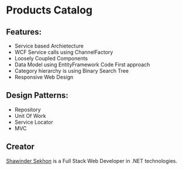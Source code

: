 # Products Catalog

## Features:

- Service based Archietecture 
- WCF Service calls using ChannelFactory
- Loosely Coupled Components
- Data Model using EntityFramework Code First approach
- Category hierarchy is using Binary Search Tree
- Responsive Web Design
 
## Design Patterns:

- Repository
- Unit Of Work
- Service Locator
- MVC

## Creator

[Shawinder Sekhon](http://ssekhon.com) is a Full Stack Web Developer in .NET technologies.